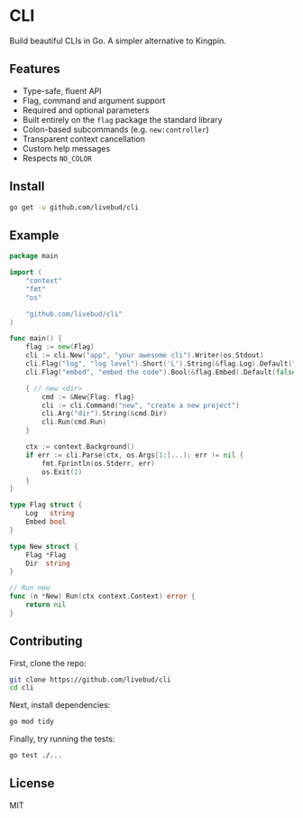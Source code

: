 # CLI

Build beautiful CLIs in Go. A simpler alternative to Kingpin.

## Features

- Type-safe, fluent API
- Flag, command and argument support
- Required and optional parameters
- Built entirely on the `flag` package the standard library
- Colon-based subcommands (e.g. `new:controller`)
- Transparent context cancellation
- Custom help messages
- Respects `NO_COLOR`

## Install

```sh
go get -u github.com/livebud/cli
```

## Example

```go
package main

import (
	"context"
	"fmt"
	"os"

	"github.com/livebud/cli"
)

func main() {
	flag := new(Flag)
	cli := cli.New("app", "your awesome cli").Writer(os.Stdout)
	cli.Flag("log", "log level").Short('L').String(&flag.Log).Default("info")
	cli.Flag("embed", "embed the code").Bool(&flag.Embed).Default(false)

	{ // new <dir>
		cmd := &New{Flag: flag}
		cli := cli.Command("new", "create a new project")
		cli.Arg("dir").String(&cmd.Dir)
		cli.Run(cmd.Run)
	}

	ctx := context.Background()
	if err := cli.Parse(ctx, os.Args[1:]...); err != nil {
		fmt.Fprintln(os.Stderr, err)
		os.Exit(1)
	}
}

type Flag struct {
	Log   string
	Embed bool
}

type New struct {
	Flag *Flag
	Dir  string
}

// Run new
func (n *New) Run(ctx context.Context) error {
	return nil
}
```

## Contributing

First, clone the repo:

```sh
git clone https://github.com/livebud/cli
cd cli
```

Next, install dependencies:

```sh
go mod tidy
```

Finally, try running the tests:

```sh
go test ./...
```

## License

MIT
